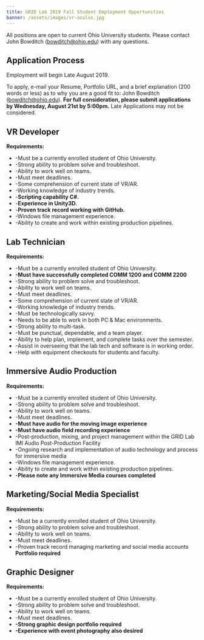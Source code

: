 ```yaml
---
title: GRID Lab 2019 Fall Student Employment Opportunities
banner: /assets/images/vr-oculus.jpg
---
```


All positions are open to current Ohio University students.  Please contact John Bowditch (bowditch@ohio.edu) with any questions.

Application Process
-----
Employment will begin Late August 2019.

To apply, e-mail your Resume, Portfolio URL, and a brief explanation (200 words or less) as to why you are a good fit to: John Bowditch (bowditch@ohio.edu). **For full consideration, please submit applications by Wednesday, August 21st by 5:00pm.**  Late Applications may not be considered.

VR Developer
---
**Requirements:**
*	-Must be a currently enrolled student of Ohio University.
*	-Strong ability to problem solve and troubleshoot.
*	-Ability to work well on teams.
*	-Must meet deadlines.
*	-Some comprehension of current state of VR/AR.
*	-Working knowledge of industry trends.
*	-**Scripting capability C#.**
*	-**Experience in Unity3D.**
*	-**Proven track record working with GitHub.**
*	-Windows file management experience.
*	-Ability to create and work within existing production pipelines.


Lab Technician
-----

**Requirements:**
* -Must be a currently enrolled student of Ohio University.
* **-Must have successfully completed COMM 1200 and COMM 2200**
* -Strong ability to problem solve and troubleshoot.
* -Ability to work well on teams.
* -Must meet deadlines.
* -Some comprehension of current state of VR/AR.
* -Working knowledge of industry trends.
* -Must be technologically savvy.
* -Needs to be able to work in both PC & Mac environments.
* -Strong ability to multi-task.
* -Must be punctual, dependable, and a team player.
* -Ability to help plan, implement, and complete tasks over the semester.
* -Assist in overseeing that the lab tech and software is in working order.
* -Help with equipment checkouts for students and faculty.


Immersive Audio Production
-----

**Requirements:**
*	-Must be a currently enrolled student of Ohio University.
*	-Strong ability to problem solve and troubleshoot.
*	-Ability to work well on teams.
*	-Must meet deadlines.
* **-Must have audio for the moving image experience**
* **-Must have audio field recording experience**
*	-Post-production, mixing, and project management within the GRID Lab IMI Audio Post-Production Facility
*	-Ongoing research and implementation of audio technology and process for immersive media
*	-Windows file management experience.
* -Ability to create and work within existing production pipelines.
* -**Please note any Immersive Media courses completed**


Marketing/Social Media Specialist
---

**Requirements:**
*	-Must be a currently enrolled student of Ohio University.
*	-Strong ability to problem solve and troubleshoot.
*	-Ability to work well on teams.
*	-Must meet deadlines.
* -Proven track record managing marketing and social media accounts **Portfolio required**


Graphic Designer
---

**Requirements:**
*	-Must be a currently enrolled student of Ohio University.
*	-Strong ability to problem solve and troubleshoot.
*	-Ability to work well on teams.
*	-Must meet deadlines.
* **-Strong graphic design portfolio required**
* **-Experience with event photography also desired**
